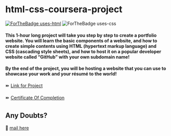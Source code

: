# html-css-coursera-project
[![ForTheBadge uses-html](http://ForTheBadge.com/images/badges/uses-html.svg)](http://ForTheBadge.com)
![ForTheBadge uses-css](http://ForTheBadge.com/images/badges/uses-css.svg)

#### This 1-hour long project will take you step by step to create a portfolio website. You will learn the basic components of a website, and how to create simple contents using HTML (hypertext markup language) and CSS (cascading style sheets), and how to host it on a popular developer website called “GitHub” with your own subdomain name!

#### By the end of the project, you will be hosting a website that you can use to showcase your work and your résumé to the world!

⏩ [Link for Project](https://www.coursera.org/projects/build-portfolio-website-html-css)

⏩ [Certificate Of Completion](https://coursera.org/share/a78db38a3d8779ecd6a9a3d1dac9ffff)


## Any Doubts?
📧 [mail here](mailto:aayushimittal088@gmail.com)
